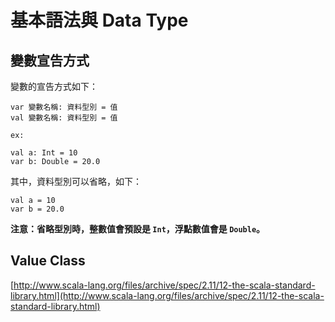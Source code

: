 # 基本語法與 Data Type

## 變數宣告方式

變數的宣告方式如下：

```
var 變數名稱: 資料型別 = 值
val 變數名稱: 資料型別 = 值

ex:

val a: Int = 10
var b: Double = 20.0

```

其中，資料型別可以省略，如下：

```
val a = 10
var b = 20.0
```

**注意：省略型別時，整數值會預設是 `Int`，浮點數值會是 `Double`。**

## Value Class

[http://www.scala-lang.org/files/archive/spec/2.11/12-the-scala-standard-library.html](http://www.scala-lang.org/files/archive/spec/2.11/12-the-scala-standard-library.html)